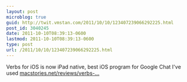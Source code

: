 ```yaml
---
layout: post
microblog: true
guid: http://twit.vmstan.com/2011/10/10/123407239066292225.html
post_id: 3040245
date: 2011-10-10T08:39:13-0600
lastmod: 2011-10-10T08:39:13-0600
type: post
url: /2011/10/10/123407239066292225.html
---
```

Verbs for iOS is now iPad native, best iOS program for Google Chat I've used <a href="http://www.macstories.net/reviews/verbs-im-client-gets-native-ipad-version/">macstories.net/reviews/verbs-…</a>

